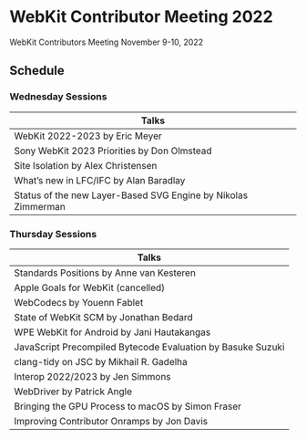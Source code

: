# WebKit Contributor Meeting 2022

WebKit Contributors Meeting November 9-10, 2022

## Schedule

### Wednesday Sessions

| Talks |
| ----- |
| WebKit 2022-2023 by Eric Meyer |
| Sony WebKit 2023 Priorities by Don Olmstead |
| Site Isolation by Alex Christensen |
| What’s new in LFC/IFC by Alan Baradlay |
| Status of the new Layer-Based SVG Engine by Nikolas Zimmerman |


### Thursday Sessions

| Talks |
| ----- |
| Standards Positions by Anne van Kesteren |
| Apple Goals for WebKit (cancelled) |
| WebCodecs by Youenn Fablet |
| State of WebKit SCM by Jonathan Bedard |
| WPE WebKit for Android by Jani Hautakangas |
| JavaScript Precompiled Bytecode Evaluation by Basuke Suzuki |
| clang-tidy on JSC by Mikhail R. Gadelha |
| Interop 2022/2023 by Jen Simmons |
| WebDriver by Patrick Angle |
| Bringing the GPU Process to macOS by Simon Fraser |
| Improving Contributor Onramps by Jon Davis |